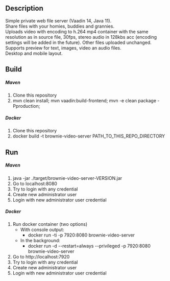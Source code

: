 ## Description
Simple private web file server (Vaadin 14, Java 11).    
Share files with your homies, buddies and grannies.  
Uploads video with encoding to h.264 mp4 container with the same resolution as in source file, 30fps, stereo audio in 128kbs acc (encoding settings will be added in the future).
Other files uploaded unchanged.  
Supports preview for text, images, video an audio files.  
Desktop and mobile layout.

## Build 
##### Maven
1. Clone this repository
2. mvn clean install; mvn vaadin:build-frontend; mvn -e clean package -Pproduction;

##### Docker
1. Clone this repository
2. docker build -t brownie-video-server PATH_TO_THIS_REPO_DIRECTORY


## Run 
##### Maven
1. java -jar ./target/brownie-video-server-VERSION.jar  
2. Go to localhost:8080  
3. Try to login with any credential  
4. Create new administrator user  
5. Login with new administrator user credential  

##### Docker
1. Run docker container (two options)
    - With console output:
        * docker run -ti -p 7920:8080 brownie-video-server  
    - In the background:
        * docker run -d --restart=always --privileged -p 7920:8080 brownie-video-server
2. Go to http://localhost:7920  
3. Try to login with any credential
4. Create new administrator user
5. Login with new administrator user credential
